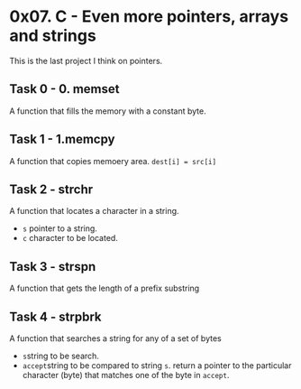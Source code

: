 # 0x07. C - Even more pointers, arrays and strings

This is the last project I think on pointers.

## Task 0 - 0. memset
A function that fills the memory with a constant byte.

## Task 1 - 1.memcpy
A function that copies memoery area. ```dest[i] = src[i]```

## Task 2 - strchr
A function that locates a character in a string. 
- ```s``` pointer to a string.
- ```c``` character to be located.

## Task 3 - strspn
A function that gets the length of a prefix substring

## Task 4 - strpbrk
A function that searches a string for any of a set of bytes
- ```s```string to be search.
- ```accept```string to be compared to string ```s```.
return a pointer to the particular character (byte) that matches one of the byte in ```accept```.

